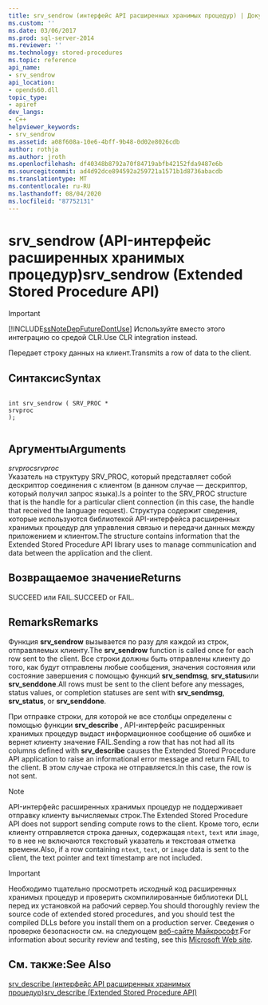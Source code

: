 ```yaml
---
title: srv_sendrow (интерфейс API расширенных хранимых процедур) | Документы Майкрософт
ms.custom: ''
ms.date: 03/06/2017
ms.prod: sql-server-2014
ms.reviewer: ''
ms.technology: stored-procedures
ms.topic: reference
api_name:
- srv_sendrow
api_location:
- opends60.dll
topic_type:
- apiref
dev_langs:
- C++
helpviewer_keywords:
- srv_sendrow
ms.assetid: a08f608a-10e6-4bff-9b48-0d02e8026cdb
author: rothja
ms.author: jroth
ms.openlocfilehash: df40348b8792a70f84719abfb42152fda9487e6b
ms.sourcegitcommit: ad4d92dce894592a259721a1571b1d8736abacdb
ms.translationtype: MT
ms.contentlocale: ru-RU
ms.lasthandoff: 08/04/2020
ms.locfileid: "87752131"
---
```

# <a name="srv_sendrow-extended-stored-procedure-api"></a><span data-ttu-id="33f6e-102">srv_sendrow (API-интерфейс расширенных хранимых процедур)</span><span class="sxs-lookup"><span data-stu-id="33f6e-102">srv_sendrow (Extended Stored Procedure API)</span></span>
    
> [!IMPORTANT]  
>  [!INCLUDE[ssNoteDepFutureDontUse](../../includes/ssnotedepfuturedontuse-md.md)] <span data-ttu-id="33f6e-103">Используйте вместо этого интеграцию со средой CLR.</span><span class="sxs-lookup"><span data-stu-id="33f6e-103">Use CLR integration instead.</span></span>  
  
 <span data-ttu-id="33f6e-104">Передает строку данных на клиент.</span><span class="sxs-lookup"><span data-stu-id="33f6e-104">Transmits a row of data to the client.</span></span>  
  
## <a name="syntax"></a><span data-ttu-id="33f6e-105">Синтаксис</span><span class="sxs-lookup"><span data-stu-id="33f6e-105">Syntax</span></span>  
  
```  
  
int srv_sendrow ( SRV_PROC *  
srvproc   
);  
  
```  
  
## <a name="arguments"></a><span data-ttu-id="33f6e-106">Аргументы</span><span class="sxs-lookup"><span data-stu-id="33f6e-106">Arguments</span></span>  
 <span data-ttu-id="33f6e-107">*srvproc*</span><span class="sxs-lookup"><span data-stu-id="33f6e-107">*srvproc*</span></span>  
 <span data-ttu-id="33f6e-108">Указатель на структуру SRV_PROC, который представляет собой дескриптор соединения с клиентом (в данном случае — дескриптор, который получил запрос языка).</span><span class="sxs-lookup"><span data-stu-id="33f6e-108">Is a pointer to the SRV_PROC structure that is the handle for a particular client connection (in this case, the handle that received the language request).</span></span> <span data-ttu-id="33f6e-109">Структура содержит сведения, которые используются библиотекой API-интерфейса расширенных хранимых процедур для управления связью и передачи данных между приложением и клиентом.</span><span class="sxs-lookup"><span data-stu-id="33f6e-109">The structure contains information that the Extended Stored Procedure API library uses to manage communication and data between the application and the client.</span></span>  
  
## <a name="returns"></a><span data-ttu-id="33f6e-110">Возвращаемое значение</span><span class="sxs-lookup"><span data-stu-id="33f6e-110">Returns</span></span>  
 <span data-ttu-id="33f6e-111">SUCCEED или FAIL.</span><span class="sxs-lookup"><span data-stu-id="33f6e-111">SUCCEED or FAIL.</span></span>  
  
## <a name="remarks"></a><span data-ttu-id="33f6e-112">Remarks</span><span class="sxs-lookup"><span data-stu-id="33f6e-112">Remarks</span></span>  
 <span data-ttu-id="33f6e-113">Функция **srv_sendrow** вызывается по разу для каждой из строк, отправляемых клиенту.</span><span class="sxs-lookup"><span data-stu-id="33f6e-113">The **srv_sendrow** function is called once for each row sent to the client.</span></span> <span data-ttu-id="33f6e-114">Все строки должны быть отправлены клиенту до того, как будут отправлены любые сообщения, значения состояния или состояние завершения с помощью функций **srv_sendmsg**, **srv_status**или **srv_senddone**.</span><span class="sxs-lookup"><span data-stu-id="33f6e-114">All rows must be sent to the client before any messages, status values, or completion statuses are sent with **srv_sendmsg**, **srv_status**, or **srv_senddone**.</span></span>  
  
 <span data-ttu-id="33f6e-115">При отправке строки, для которой не все столбцы определены с помощью функции **srv_describe** , API-интерфейс расширенных хранимых процедур выдаст информационное сообщение об ошибке и вернет клиенту значение FAIL.</span><span class="sxs-lookup"><span data-stu-id="33f6e-115">Sending a row that has not had all its columns defined with **srv_describe** causes the Extended Stored Procedure API application to raise an informational error message and return FAIL to the client.</span></span> <span data-ttu-id="33f6e-116">В этом случае строка не отправляется.</span><span class="sxs-lookup"><span data-stu-id="33f6e-116">In this case, the row is not sent.</span></span>  
  
> [!NOTE]  
>  <span data-ttu-id="33f6e-117">API-интерфейс расширенных хранимых процедур не поддерживает отправку клиенту вычисляемых строк.</span><span class="sxs-lookup"><span data-stu-id="33f6e-117">The Extended Stored Procedure API does not support sending compute rows to the client.</span></span> <span data-ttu-id="33f6e-118">Кроме того, если клиенту отправляется строка данных, содержащая `ntext`, `text` или `image`, то в нее не включаются текстовый указатель и текстовая отметка времени.</span><span class="sxs-lookup"><span data-stu-id="33f6e-118">Also, if a row containing `ntext`, `text`, or `image` data is sent to the client, the text pointer and text timestamp are not included.</span></span>  
  
> [!IMPORTANT]  
>  <span data-ttu-id="33f6e-119">Необходимо тщательно просмотреть исходный код расширенных хранимых процедур и проверить скомпилированные библиотеки DLL перед их установкой на рабочий сервер.</span><span class="sxs-lookup"><span data-stu-id="33f6e-119">You should thoroughly review the source code of extended stored procedures, and you should test the compiled DLLs before you install them on a production server.</span></span> <span data-ttu-id="33f6e-120">Сведения о проверке безопасности см. на следующем [веб-сайте Майкрософт](https://go.microsoft.com/fwlink/?LinkID=54761&amp;clcid=0x409https://msdn.microsoft.com/security/).</span><span class="sxs-lookup"><span data-stu-id="33f6e-120">For information about security review and testing, see this [Microsoft Web site](https://go.microsoft.com/fwlink/?LinkID=54761&amp;clcid=0x409https://msdn.microsoft.com/security/).</span></span>  
  
## <a name="see-also"></a><span data-ttu-id="33f6e-121">См. также:</span><span class="sxs-lookup"><span data-stu-id="33f6e-121">See Also</span></span>  
 [<span data-ttu-id="33f6e-122">srv_describe (интерфейс API расширенных хранимых процедур)</span><span class="sxs-lookup"><span data-stu-id="33f6e-122">srv_describe &#40;Extended Stored Procedure API&#41;</span></span>](srv-describe-extended-stored-procedure-api.md)  
  
  

